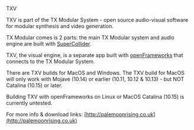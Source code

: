 TXV

TXV is part of the TX Modular System - open source audio-visual software for modular synthesis and video generation.

TX Modular comes is 2 parts: the main TX Modular system and audio engine are built with [SuperCollider](https://supercollider.github.io).

TXV, the visual engine, is a separate app built with [openFrameworks](https://openframeworks.cc) that connects to the TX Modular System.

There are TXV builds for  MacOS and Windows.
The TXV build for MacOS will only work with Mojave (10.14) or earlier (10.11, 10.12 & 10.13) - but NOT Catalina (10.15) or later.

Building TXV with openFrameworks on Linux or MacOS Catalina (10.15) is currently untested.

For more info & download links: [http://palemoonrising.co.uk](http://palemoonrising.co.uk)

